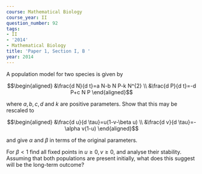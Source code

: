 ```yaml
---
course: Mathematical Biology
course_year: II
question_number: 92
tags:
- II
- '2014'
- Mathematical Biology
title: 'Paper 1, Section I, B '
year: 2014
---
```




A population model for two species is given by

$$\begin{aligned}
&\frac{d N}{d t}=a N-b N P-k N^{2} \\
&\frac{d P}{d t}=-d P+c N P
\end{aligned}$$

where $a, b, c, d$ and $k$ are positive parameters. Show that this may be rescaled to

$$\begin{aligned}
&\frac{d u}{d \tau}=u(1-v-\beta u) \\
&\frac{d v}{d \tau}=-\alpha v(1-u)
\end{aligned}$$

and give $\alpha$ and $\beta$ in terms of the original parameters.

For $\beta<1$ find all fixed points in $u \geqslant 0, v \geqslant 0$, and analyse their stability. Assuming that both populations are present initially, what does this suggest will be the long-term outcome?